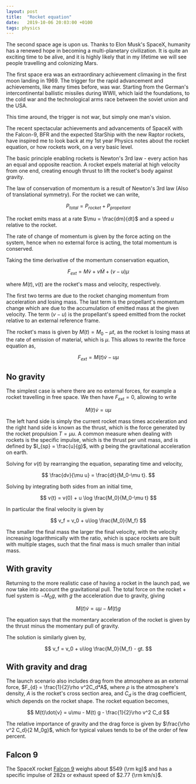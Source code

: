 ```yaml
---
layout: post
title:  "Rocket equation"
date:   2019-10-06 20:03:00 +0100
tags: physics
---
```



The second space age is upon us. Thanks to Elon Musk's SpaceX,
humanity has a renewed hope in becoming a multi-planetary civilization.
It is quite an exciting time to be alive, and it is highly likely 
that in my lifetime we will see people travelling and colonizing Mars.

The first space era was an extraordinary achievement climaxing in the first moon landing in 1969. The trigger for the rapid advancement and achievements, like many times before, was war.
Starting from the German's intercontinental ballistic missiles during WWII, which laid the foundations, to the cold war and the technological arms race between the soviet union and the USA.

This time around, the trigger is not war, but simply one man's vision.

The recent spectacular achievements and advancements of SpaceX with the Falcon-9, BFR and the expected StarShip with the new Raptor rockets, have inspired me to look back at my 1st year Physics notes about the rocket equation, or how rockets work, on a very basic level.

The basic principle enabling rockets is Newton's 3rd law - every action has an equal and opposite reaction. 
A rocket expels material at high velocity from one end, creating enough thrust to lift the rocket's body against gravity.

The law of conservation of momentum is a result of Newton's 3rd law (Also of translational symmetry). For the rocket we can write,

$$
  P_{total} = P_{rocket} + P_{propellant}
$$

The rocket emits mass at a rate $\mu = \frac{dm}{dt}$ and a speed $u$ relative to the rocket.

The rate of change of momentum is given by the force acting on the system, hence when no external force is acting, the total momentum is conserved.

Taking the time derivative of the momentum conservation equation,

$$
F_{ext} = M\dot{v} + v\dot{M} + (v-u)\mu
$$

where $M(t), v(t)$ are the rocket's mass and velocity, respectively. 

The first two terms are due to the rocket changing momentum from acceleration and losing mass.
The last term is the propellant's momentum change which are due to the accumulation of emitted mass at the given velocity. The term $(v-u)$ is the propellant's speed emitted from the rocket relative to an external reference frame.

The rocket's mass is given by $M(t)=M_0-\mu t$, as the rocket is losing mass at the rate of emission of material, which is $\mu$.
This allows to rewrite the force equation as,

$$
F_{ext} = M(t)\dot{v} - u\mu
$$

## No gravity

The simplest case is where there are no external forces, for example a rocket travelling in free space. We then have $F_{ext}=0$, allowing to write

$$
M(t)\dot{v} = u\mu
$$

The left hand side is simply the current rocket mass times acceleration and the right hand side is known as the thrust, which is the force generated by the rocket propulsion $T=\mu u$.
A common measure when dealing with rockets is the specific impulse, which is the thrust per unit mass, and is defined by $I_{sp} = \frac{u}{g}$, with $g$ being the gravitational acceleration on earth.

Solving for $v(t)$ by rearranging the equation, separating time and velocity,

$$
\frac{dv}{\mu u} = \frac{dt}{M_0-\mu t}.
$$

Solving by integrating both sides from an initial time,

$$
v(t) = v(0) + u \log \frac{M_0}{M_0-\mu t}
$$

In particular the final velocity is given by 

$$
v_f = v_0 + u\log \frac{M_0}{M_f}
$$

The smaller the final mass the larger the final velocity, with the velocity increasing logarithmically with the ratio, which is space rockets are built with multiple stages, such that the final mass is much smaller than initial mass.

## With gravity

Returning to the more realistic case of having a rocket in the launch pad, we now take into account the gravitational pull. The total force on the rocket + fuel system is $-M_0 g$, with $g$ the acceleration due to gravity, giving 

$$
M(t)\dot{v} = u\mu - M(t) g
$$

The equation says that the momentary acceleration of the rocket is given by the thrust minus the momentary pull of gravity.

The solution is similarly given by,

$$
v_f = v_0 + u\log \frac{M_0}{M_f} - gt.
$$

## With gravity and drag

The launch scenario also includes drag from the atmosphere as an external force, $F_{d} = \frac{1}{2}\rho v^2C_d*A$, where $\rho$ is the atmosphere's density, $A$ is the rocket's cross section area, and $C_d$ is the drag coefficient, which depends on the rocket shape. The rocket equation becomes,

$$
M(t)\dot{v} = u\mu - M(t) g - \frac{1}{2}\rho v^2 C_d
$$

The relative importance of gravity and the drag force is given by $\frac{\rho v^2 C_d}{2 M_0g}$, which for typical values tends to be of the order of few percent.

## Falcon 9

The SpaceX rocket [Falcon 9](https://en.wikipedia.org/wiki/Falcon_9)
weighs about $549 {\rm kg}$ and has a specific impulse of $282 s$ or exhaust speed of $2.77 {\rm km/s}$.
